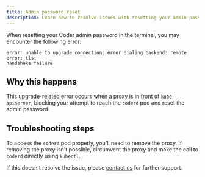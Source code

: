 ```yaml
---
title: Admin password reset
description: Learn how to resolve issues with resetting your admin password.
---
```


When resetting your Coder admin password in the terminal, you may encounter the
following error:

```console
error: unable to upgrade connection: error dialing backend: remote error: tls:
handshake failure
```

## Why this happens

This upgrade-related error occurs when a proxy is in front of `kube-apiserver`,
blocking your attempt to reach the `coderd` pod and reset the admin password.

## Troubleshooting steps

To access the `coderd` pod properly, you'll need to remove the proxy. If
removing the proxy isn't possible, circumvent the proxy and make the call to
`coderd` directly using `kubectl`.

If this doesn't resolve the issue, please
[contact us](https://coder.com/contact) for further support.
